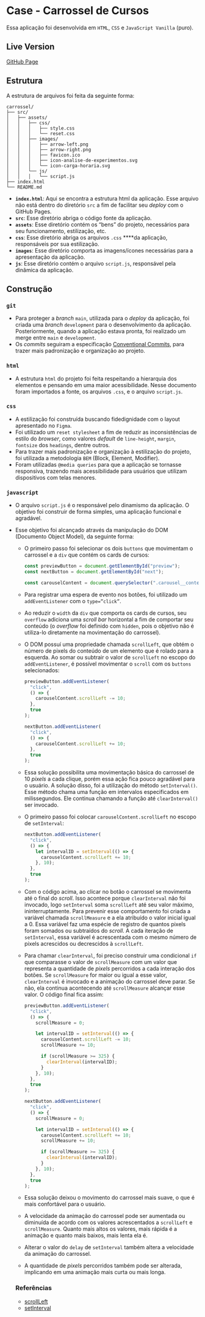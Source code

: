 # Case - Carrossel de Cursos

Essa aplicação foi desenvolvida em `HTML`, `CSS` e `JavaScript Vanilla` (puro).

## Live Version

[GitHub Page](https://guicoutost.github.io/carrossel/)

## Estrutura

A estrutura de arquivos foi feita da seguinte forma:

```
carrossel/
├── src/
│   ├── assets/
│   │   ├── css/
│   │   │   ├── style.css
│   │   │   └── reset.css
│   │   ├── images/
│   │   │   ├── arrow-left.png
│   │   │   ├── arrow-right.png
│   │   │   ├── favicon.ico
│   │   │   ├── icon-analise-de-experimentos.svg
│   │   │   └── icon-carga-horaria.svg
│   │   └── js/
│   │   │   └── script.js
├── index.html
└── README.md
```

- **`index.html`**: Aqui se encontra a estrutura html da aplicação. Esse arquivo não está dentro do diretório `src` a fim de facilitar seu _deploy_ com o GitHub Pages.
- **`src`**: Esse diretório abriga o código fonte da aplicação.
- **`assets`**: Esse diretório contém os “bens” do projeto, necessários para seu funcionamento, estilização, etc.
- **`css`**: Esse diretório abriga os arquivos `.css` \*\*\*\*da aplicação, responsáveis por sua estilização.
- **`images`**: Esse diretório comporta as imagens/ícones necessárias para a apresentação da aplicação.
- **`js`**: Esse diretório contém o arquivo `script.js`, responsável pela dinâmica da aplicação.

## Construção

### `git`

- Para proteger a _branch_ `main`, utilizada para o _deploy_ da aplicação, foi criada uma _branch_ `development` para o desenvolvimento da aplicação. Posteriormente, quando a aplicação estava pronta, foi realizado um merge entre `main` e `development`.
- Os _commits_ seguiram a especificação [Conventional Commits](https://www.conventionalcommits.org/en/v1.0.0/), para trazer mais padronização e organização ao projeto.

### `html`

- A estrutura `html` do projeto foi feita respeitando a hierarquia dos elementos e pensando em uma maior acessibilidade. Nesse documento foram importados a fonte, os arquivos `.css`, e o arquivo `script.js`.

### `css`

- A estilização foi construída buscando fidedignidade com o layout apresentado no `Figma`.
- Foi utilizado um `reset stylesheet` a fim de reduzir as inconsistências de estilo do _browser_, como valores _default_ de `line-height`, `margin`, `fontsize` dos `headings`, dentre outros.
- Para trazer mais padronização e organização à estilização do projeto, foi utilizada a metodologia `BEM` (Block, Element, Modifier).
- Foram utilizadas `@media queries` para que a aplicação se tornasse responsiva, trazendo mais acessibilidade para usuários que utilizam dispositivos com telas menores.

### `javascript`

- O arquivo `script.js` é o responsável pelo dinamismo da aplicação. O objetivo foi construir de forma simples, uma aplicação funcional e agradável.
- Esse objetivo foi alcançado através da manipulação do DOM (Documento Object Model), da seguinte forma:

  - O primeiro passo foi selecionar os dois `buttons` que movimentam o carrossel e a `div` que contém os cards de cursos:

    ```jsx
    const previewButton = document.getElementById("preview");
    const nextButton = document.getElementById("next");

    const carouselContent = document.querySelector(".carousel__content");
    ```

  - Para registrar uma espera de evento nos botões, foi utilizado um `addEventListener` com o `type=”click”`.
  - Ao reduzir o `width` da `div` que comporta os cards de cursos, seu `overflow` adiciona uma _scroll bar_ horizontal a fim de comportar seu conteúdo (o _overflow_ foi definido com `hidden`, pois o objetivo não é utiliza-lo diretamente na movimentação do carrossel).
  - O DOM possuí uma propriedade chamada `scrollLeft`, que obtém o número de pixels do conteúdo de um elemento que é rolado para a esquerda. Ao somar ou subtrair o valor de `scrollLeft` no escopo do `addEventListener`, é possível movimentar o `scroll` com os `buttons` selecionados:

    ```jsx
    previewButton.addEventListener(
      "click",
      () => {
        carouselContent.scrollLeft -= 10;
      },
      true
    );

    nextButton.addEventListener(
      "click",
      () => {
        carouselContent.scrollLeft += 10;
      },
      true
    );
    ```

  - Essa solução possibilita uma movimentação básica do carrossel de 10 _pixels_ a cada clique, porém essa ação fica pouco agradável para o usuário. A solução disso, foi a utilização do método `setInterval()`. Esse método chama uma função em intervalos especificados em milissegundos. Ele continua chamando a função até `clearInterval()` ser invocado.
  - O primeiro passo foi colocar `carouselContent.scrollLeft` no escopo de `setInterval`:
    ```jsx
    nextButton.addEventListener(
      "click",
      () => {
        let intervalID = setInterval(() => {
          carouselContent.scrollLeft += 10;
        }, 10);
      },
      true
    );
    ```
  - Com o código acima, ao clicar no botão o carrossel se movimenta até o final do _scroll_. Isso acontece porque `clearInterval` não foi invocado, logo `setInterval` soma `scrollLeft` até seu valor máximo, ininterruptamente. Para prevenir esse comportamento foi criada a variável chamada `scrollMeasure` e a ela atribuído o valor inicial igual a 0. Essa variável faz uma espécie de registro de quantos pixels foram somados ou subtraídos do _scroll_. A cada iteração de `setInterval`, essa variável é acrescentada com o mesmo número de pixels acrescidos ou decrescidos à `scrollLeft`.
  - Para chamar `clearInterval`, foi preciso construir uma condicional `if` que comparasse o valor de `scrollMeasure` com um valor que representa a quantidade de _pixels_ percorridos a cada interação dos botões. Se `scrollMeasure` for maior ou igual a esse valor, `clearInterval` é invocado e a animação do carrossel deve parar. Se não, ela continua acontecendo até `scrollMeasure` alcançar esse valor. O código final fica assim:

    ```jsx
    previewButton.addEventListener(
      "click",
      () => {
        scrollMeasure = 0;

        let intervalID = setInterval(() => {
          carouselContent.scrollLeft -= 10;
          scrollMeasure += 10;

          if (scrollMeasure >= 325) {
            clearInterval(intervalID);
          }
        }, 10);
      },
      true
    );

    nextButton.addEventListener(
      "click",
      () => {
        scrollMeasure = 0;

        let intervalID = setInterval(() => {
          carouselContent.scrollLeft += 10;
          scrollMeasure += 10;

          if (scrollMeasure >= 325) {
            clearInterval(intervalID);
          }
        }, 10);
      },
      true
    );
    ```

  - Essa solução deixou o movimento do carrossel mais suave, o que é mais confortável para o usuário.
  - A velocidade da animação do carrossel pode ser aumentada ou diminuída de acordo com os valores acrescentados a `scrollLeft` e `scrollMeasure`. Quanto mais altos os valores, mais rápida é a animação e quanto mais baixos, mais lenta ela é.
  - Alterar o valor do `delay` de `setInterval` também altera a velocidade da animação do carrossel.
  - A quantidade de _pixels_ percorridos também pode ser alterada, implicando em uma animação mais curta ou mais longa.

  ### Referências

  - [scrollLeft](https://developer.mozilla.org/pt-BR/docs/Web/API/Element/scrollLeft)
  - [setInterval](https://developer.mozilla.org/pt-BR/docs/Web/API/setInterval)
